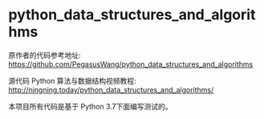 # python_data_structures_and_algorithms

原作者的代码参考地址: https://github.com/PegasusWang/python_data_structures_and_algorithms

源代码 Python 算法与数据结构视频教程: http://ningning.today/python_data_structures_and_algorithms/

本项目所有代码是基于 Python 3.7下面编写测试的。